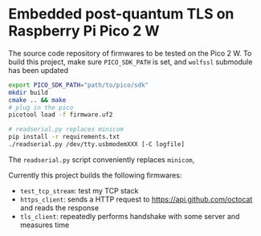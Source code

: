 # Embedded post-quantum TLS on Raspberry Pi Pico 2 W
The source code repository of firmwares to be tested on the Pico 2 W. To build this project, make sure `PICO_SDK_PATH` is set, and `wolfssl` submodule has been updated

```bash
export PICO_SDK_PATH="path/to/pico/sdk"
mkdir build
cmake .. && make
# plug in the pico
picotool load -f firmware.uf2

# readserial.py replaces minicom
pip install -r requirements.txt
./readserial.py /dev/tty.usbmodemXXX [-C logfile]
```

The `readserial.py` script conveniently replaces `minicom`, 

Currently this project builds the following firmwares:
- `test_tcp_stream`: test my TCP stack
- `https_client`: sends a HTTP request to https://api.github.com/octocat and reads the response
- `tls_client`: repeatedly performs handshake with some server and measures time
